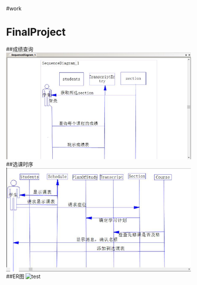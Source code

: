 ﻿#work
<h1>FinalProject</h1>

##成绩查询
![111](https://github.com/masery09143521/MIS-1/blob/master/final/marks.JPG)
##选课时序
![test](https://github.com/masery09143521/MIS-1/blob/master/final/time.JPG)
##ER图
![test](https://github.com/masery09143521/MIS-1/blob/master/finalerpic.JPG)


